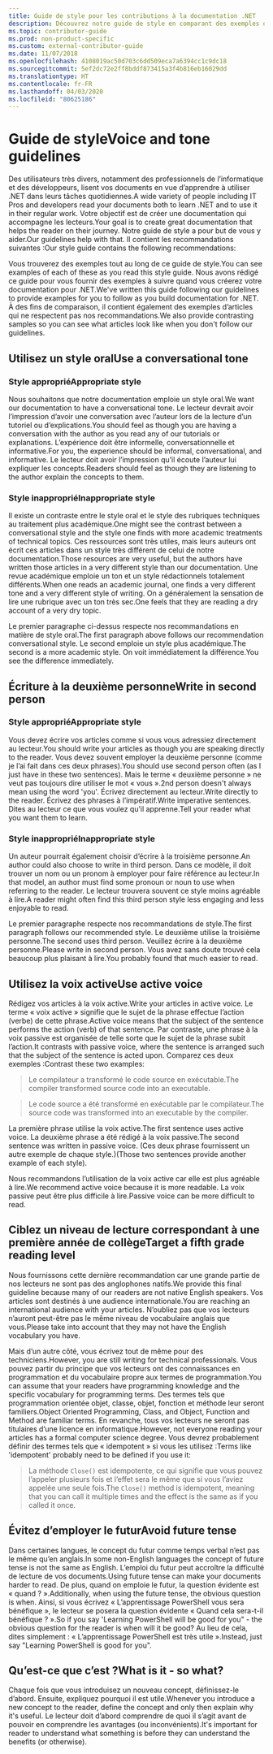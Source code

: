 ```yaml
---
title: Guide de style pour les contributions à la documentation .NET
description: Découvrez notre guide de style en comparant des exemples qui le suivent à des exemples qui le ne suivent pas.
ms.topic: contributor-guide
ms.prod: non-product-specific
ms.custom: external-contributor-guide
ms.date: 11/07/2018
ms.openlocfilehash: 4108019ac50d703c6dd509eca7a6394cc1c9dc18
ms.sourcegitcommit: 5ef2dc72e2ff8bddf873415a3f4b816eb16029dd
ms.translationtype: HT
ms.contentlocale: fr-FR
ms.lasthandoff: 04/03/2020
ms.locfileid: "80625186"
---
```

# <a name="voice-and-tone-guidelines"></a><span data-ttu-id="33bd0-103">Guide de style</span><span class="sxs-lookup"><span data-stu-id="33bd0-103">Voice and tone guidelines</span></span>

<span data-ttu-id="33bd0-104">Des utilisateurs très divers, notamment des professionnels de l’informatique et des développeurs, lisent vos documents en vue d’apprendre à utiliser .NET dans leurs tâches quotidiennes.</span><span class="sxs-lookup"><span data-stu-id="33bd0-104">A wide variety of people including IT Pros and developers read your documents both to learn .NET and to use it in their regular work.</span></span> <span data-ttu-id="33bd0-105">Votre objectif est de créer une documentation qui accompagne les lecteurs.</span><span class="sxs-lookup"><span data-stu-id="33bd0-105">Your goal is to create great documentation that helps the reader on their journey.</span></span> <span data-ttu-id="33bd0-106">Notre guide de style a pour but de vous y aider.</span><span class="sxs-lookup"><span data-stu-id="33bd0-106">Our guidelines help with that.</span></span> <span data-ttu-id="33bd0-107">Il contient les recommandations suivantes :</span><span class="sxs-lookup"><span data-stu-id="33bd0-107">Our style guide contains the following recommendations:</span></span>

<span data-ttu-id="33bd0-108">Vous trouverez des exemples tout au long de ce guide de style.</span><span class="sxs-lookup"><span data-stu-id="33bd0-108">You can see examples of each of these as you read this style guide.</span></span> <span data-ttu-id="33bd0-109">Nous avons rédigé ce guide pour vous fournir des exemples à suivre quand vous créerez votre documentation pour .NET.</span><span class="sxs-lookup"><span data-stu-id="33bd0-109">We've written this guide following our guidelines to provide examples for you to follow as you build documentation for .NET.</span></span> <span data-ttu-id="33bd0-110">À des fins de comparaison, il contient également des exemples d’articles qui ne respectent pas nos recommandations.</span><span class="sxs-lookup"><span data-stu-id="33bd0-110">We also provide contrasting samples so you can see what articles look like when you don't follow our guidelines.</span></span>

## <a name="use-a-conversational-tone"></a><span data-ttu-id="33bd0-111">Utilisez un style oral</span><span class="sxs-lookup"><span data-stu-id="33bd0-111">Use a conversational tone</span></span>

### <a name="appropriate-style"></a><span data-ttu-id="33bd0-112">Style approprié</span><span class="sxs-lookup"><span data-stu-id="33bd0-112">Appropriate style</span></span>

<span data-ttu-id="33bd0-113">Nous souhaitons que notre documentation emploie un style oral.</span><span class="sxs-lookup"><span data-stu-id="33bd0-113">We want our documentation to have a conversational tone.</span></span> <span data-ttu-id="33bd0-114">Le lecteur devrait avoir l’impression d’avoir une conversation avec l’auteur lors de la lecture d’un tutoriel ou d’explications.</span><span class="sxs-lookup"><span data-stu-id="33bd0-114">You should feel as though you are having a conversation with the author as you read any of our tutorials or explanations.</span></span> <span data-ttu-id="33bd0-115">L’expérience doit être informelle, conversationnelle et informative.</span><span class="sxs-lookup"><span data-stu-id="33bd0-115">For you, the experience should be informal, conversational, and informative.</span></span> <span data-ttu-id="33bd0-116">Le lecteur doit avoir l’impression qu’il écoute l’auteur lui expliquer les concepts.</span><span class="sxs-lookup"><span data-stu-id="33bd0-116">Readers should feel as though they are listening to the author explain the concepts to them.</span></span>

### <a name="inappropriate-style"></a><span data-ttu-id="33bd0-117">Style inapproprié</span><span class="sxs-lookup"><span data-stu-id="33bd0-117">Inappropriate style</span></span>

<span data-ttu-id="33bd0-118">Il existe un contraste entre le style oral et le style des rubriques techniques au traitement plus académique.</span><span class="sxs-lookup"><span data-stu-id="33bd0-118">One might see the contrast between a conversational style and the style one finds with more academic treatments of technical topics.</span></span> <span data-ttu-id="33bd0-119">Ces ressources sont très utiles, mais leurs auteurs ont écrit ces articles dans un style très différent de celui de notre documentation.</span><span class="sxs-lookup"><span data-stu-id="33bd0-119">Those resources are very useful, but the authors have written those articles in a very different style than our documentation.</span></span> <span data-ttu-id="33bd0-120">Une revue académique emploie un ton et un style rédactionnels totalement différents.</span><span class="sxs-lookup"><span data-stu-id="33bd0-120">When one reads an academic journal, one finds a very different tone and a very different style of writing.</span></span> <span data-ttu-id="33bd0-121">On a généralement la sensation de lire une rubrique avec un ton très sec.</span><span class="sxs-lookup"><span data-stu-id="33bd0-121">One feels that they are reading a dry account of a very dry topic.</span></span>  

<span data-ttu-id="33bd0-122">Le premier paragraphe ci-dessus respecte nos recommandations en matière de style oral.</span><span class="sxs-lookup"><span data-stu-id="33bd0-122">The first paragraph above follows our recommendation conversational style.</span></span> <span data-ttu-id="33bd0-123">Le second emploie un style plus académique.</span><span class="sxs-lookup"><span data-stu-id="33bd0-123">The second is a more academic style.</span></span> <span data-ttu-id="33bd0-124">On voit immédiatement la différence.</span><span class="sxs-lookup"><span data-stu-id="33bd0-124">You see the difference immediately.</span></span> 

## <a name="write-in-second-person"></a><span data-ttu-id="33bd0-125">Écriture à la deuxième personne</span><span class="sxs-lookup"><span data-stu-id="33bd0-125">Write in second person</span></span>

### <a name="appropriate-style"></a><span data-ttu-id="33bd0-126">Style approprié</span><span class="sxs-lookup"><span data-stu-id="33bd0-126">Appropriate style</span></span>

<span data-ttu-id="33bd0-127">Vous devez écrire vos articles comme si vous vous adressiez directement au lecteur.</span><span class="sxs-lookup"><span data-stu-id="33bd0-127">You should write your articles as though you are speaking directly to the reader.</span></span> <span data-ttu-id="33bd0-128">Vous devez souvent employer la deuxième personne (comme je l’ai fait dans ces deux phrases).</span><span class="sxs-lookup"><span data-stu-id="33bd0-128">You should use second person often (as I just have in these two sentences).</span></span> <span data-ttu-id="33bd0-129">Mais le terme « deuxième personne » ne veut pas toujours dire utiliser le mot « vous ».</span><span class="sxs-lookup"><span data-stu-id="33bd0-129">2nd person doesn't always mean using the word 'you'.</span></span> <span data-ttu-id="33bd0-130">Écrivez directement au lecteur.</span><span class="sxs-lookup"><span data-stu-id="33bd0-130">Write directly to the reader.</span></span> <span data-ttu-id="33bd0-131">Écrivez des phrases à l’impératif.</span><span class="sxs-lookup"><span data-stu-id="33bd0-131">Write imperative sentences.</span></span> <span data-ttu-id="33bd0-132">Dites au lecteur ce que vous voulez qu’il apprenne.</span><span class="sxs-lookup"><span data-stu-id="33bd0-132">Tell your reader what you want them to learn.</span></span>

### <a name="inappropriate-style"></a><span data-ttu-id="33bd0-133">Style inapproprié</span><span class="sxs-lookup"><span data-stu-id="33bd0-133">Inappropriate style</span></span>

<span data-ttu-id="33bd0-134">Un auteur pourrait également choisir d’écrire à la troisième personne.</span><span class="sxs-lookup"><span data-stu-id="33bd0-134">An author could also choose to write in third person.</span></span> <span data-ttu-id="33bd0-135">Dans ce modèle, il doit trouver un nom ou un pronom à employer pour faire référence au lecteur.</span><span class="sxs-lookup"><span data-stu-id="33bd0-135">In that model, an author must find some pronoun or noun to use when referring to the reader.</span></span> <span data-ttu-id="33bd0-136">Le lecteur trouvera souvent ce style moins agréable à lire.</span><span class="sxs-lookup"><span data-stu-id="33bd0-136">A reader might often find this third person style less engaging and less enjoyable to read.</span></span>

<span data-ttu-id="33bd0-137">Le premier paragraphe respecte nos recommandations de style.</span><span class="sxs-lookup"><span data-stu-id="33bd0-137">The first paragraph follows our recommended style.</span></span> <span data-ttu-id="33bd0-138">Le deuxième utilise la troisième personne.</span><span class="sxs-lookup"><span data-stu-id="33bd0-138">The second uses third person.</span></span> <span data-ttu-id="33bd0-139">Veuillez écrire à la deuxième personne.</span><span class="sxs-lookup"><span data-stu-id="33bd0-139">Please write in second person.</span></span> <span data-ttu-id="33bd0-140">Vous avez sans doute trouvé cela beaucoup plus plaisant à lire.</span><span class="sxs-lookup"><span data-stu-id="33bd0-140">You probably found that much easier to read.</span></span>

## <a name="use-active-voice"></a><span data-ttu-id="33bd0-141">Utilisez la voix active</span><span class="sxs-lookup"><span data-stu-id="33bd0-141">Use active voice</span></span>

<span data-ttu-id="33bd0-142">Rédigez vos articles à la voix active.</span><span class="sxs-lookup"><span data-stu-id="33bd0-142">Write your articles in active voice.</span></span> <span data-ttu-id="33bd0-143">Le terme « voix active » signifie que le sujet de la phrase effectue l’action (verbe) de cette phrase.</span><span class="sxs-lookup"><span data-stu-id="33bd0-143">Active voice means that the subject of the sentence performs the action (verb) of that sentence.</span></span> <span data-ttu-id="33bd0-144">Par contraste, une phrase à la voix passive est organisée de telle sorte que le sujet de la phrase subit l’action.</span><span class="sxs-lookup"><span data-stu-id="33bd0-144">It contrasts with passive voice, where the sentence is arranged such that the subject of the sentence is acted upon.</span></span> <span data-ttu-id="33bd0-145">Comparez ces deux exemples :</span><span class="sxs-lookup"><span data-stu-id="33bd0-145">Contrast these two examples:</span></span>

><span data-ttu-id="33bd0-146">Le compilateur a transformé le code source en exécutable.</span><span class="sxs-lookup"><span data-stu-id="33bd0-146">The compiler transformed source code into an executable.</span></span>

><span data-ttu-id="33bd0-147">Le code source a été transformé en exécutable par le compilateur.</span><span class="sxs-lookup"><span data-stu-id="33bd0-147">The source code was transformed into an executable by the compiler.</span></span>

<span data-ttu-id="33bd0-148">La première phrase utilise la voix active.</span><span class="sxs-lookup"><span data-stu-id="33bd0-148">The first sentence uses active voice.</span></span> <span data-ttu-id="33bd0-149">La deuxième phrase a été rédigé à la voix passive.</span><span class="sxs-lookup"><span data-stu-id="33bd0-149">The second sentence was written in passive voice.</span></span> <span data-ttu-id="33bd0-150">(Ces deux phrase fournissent un autre exemple de chaque style.)</span><span class="sxs-lookup"><span data-stu-id="33bd0-150">(Those two sentences provide another example of each style).</span></span>

<span data-ttu-id="33bd0-151">Nous recommandons l’utilisation de la voix active car elle est plus agréable à lire.</span><span class="sxs-lookup"><span data-stu-id="33bd0-151">We recommend active voice because it is more readable.</span></span> <span data-ttu-id="33bd0-152">La voix passive peut être plus difficile à lire.</span><span class="sxs-lookup"><span data-stu-id="33bd0-152">Passive voice can be more difficult to read.</span></span>

## <a name="target-a-fifth-grade-reading-level"></a><span data-ttu-id="33bd0-153">Ciblez un niveau de lecture correspondant à une première année de collège</span><span class="sxs-lookup"><span data-stu-id="33bd0-153">Target a fifth grade reading level</span></span>

<span data-ttu-id="33bd0-154">Nous fournissons cette dernière recommandation car une grande partie de nos lecteurs ne sont pas des anglophones natifs.</span><span class="sxs-lookup"><span data-stu-id="33bd0-154">We provide this final guideline because many of our readers are not native English speakers.</span></span> <span data-ttu-id="33bd0-155">Vos articles sont destinés à une audience internationale.</span><span class="sxs-lookup"><span data-stu-id="33bd0-155">You are reaching an international audience with your articles.</span></span> <span data-ttu-id="33bd0-156">N’oubliez pas que vos lecteurs n’auront peut-être pas le même niveau de vocabulaire anglais que vous.</span><span class="sxs-lookup"><span data-stu-id="33bd0-156">Please take into account that they may not have the English vocabulary you have.</span></span>

<span data-ttu-id="33bd0-157">Mais d’un autre côté, vous écrivez tout de même pour des techniciens.</span><span class="sxs-lookup"><span data-stu-id="33bd0-157">However, you are still writing for technical professionals.</span></span> <span data-ttu-id="33bd0-158">Vous pouvez partir du principe que vos lecteurs ont des connaissances en programmation et du vocabulaire propre aux termes de programmation.</span><span class="sxs-lookup"><span data-stu-id="33bd0-158">You can assume that your readers have programming knowledge and the specific vocabulary for programming terms.</span></span> <span data-ttu-id="33bd0-159">Des termes tels que programmation orientée objet, classe, objet, fonction et méthode leur seront familiers.</span><span class="sxs-lookup"><span data-stu-id="33bd0-159">Object Oriented Programming, Class, and Object, Function and Method are familiar terms.</span></span> <span data-ttu-id="33bd0-160">En revanche, tous vos lecteurs ne seront pas titulaires d’une licence en informatique.</span><span class="sxs-lookup"><span data-stu-id="33bd0-160">However, not everyone reading your articles has a formal computer science degree.</span></span> <span data-ttu-id="33bd0-161">Vous devrez probablement définir des termes tels que « idempotent » si vous les utilisez :</span><span class="sxs-lookup"><span data-stu-id="33bd0-161">Terms like 'idempotent' probably need to be defined if you use it:</span></span>

><span data-ttu-id="33bd0-162">La méthode `Close()` est idempotente, ce qui signifie que vous pouvez l’appeler plusieurs fois et l’effet sera le même que si vous l’aviez appelée une seule fois.</span><span class="sxs-lookup"><span data-stu-id="33bd0-162">The `Close()` method is idempotent, meaning that you can call it multiple times and the effect is the same as if you called it once.</span></span>

## <a name="avoid-future-tense"></a><span data-ttu-id="33bd0-163">Évitez d’employer le futur</span><span class="sxs-lookup"><span data-stu-id="33bd0-163">Avoid future tense</span></span>

<span data-ttu-id="33bd0-164">Dans certaines langues, le concept du futur comme temps verbal n’est pas le même qu’en anglais.</span><span class="sxs-lookup"><span data-stu-id="33bd0-164">In some non-English languages the concept of future tense is not the same as English.</span></span> <span data-ttu-id="33bd0-165">L’emploi du futur peut accroître la difficulté de lecture de vos documents.</span><span class="sxs-lookup"><span data-stu-id="33bd0-165">Using future tense can make your documents harder to read.</span></span> <span data-ttu-id="33bd0-166">De plus, quand on emploie le futur, la question évidente est « quand ? ».</span><span class="sxs-lookup"><span data-stu-id="33bd0-166">Additionally, when using the future tense, the obvious question is when.</span></span> <span data-ttu-id="33bd0-167">Ainsi, si vous écrivez « L’apprentissage PowerShell vous sera bénéfique », le lecteur se posera la question évidente « Quand cela sera-t-il bénéfique ? ».</span><span class="sxs-lookup"><span data-stu-id="33bd0-167">So if you say 'Learning PowerShell will be good for you" - the obvious question for the reader is when will it be good?</span></span> <span data-ttu-id="33bd0-168">Au lieu de cela, dites simplement : « L’apprentissage PowerShell est très utile ».</span><span class="sxs-lookup"><span data-stu-id="33bd0-168">Instead, just say "Learning PowerShell is good for you".</span></span>

## <a name="what-is-it---so-what"></a><span data-ttu-id="33bd0-169">Qu’est-ce que c’est ?</span><span class="sxs-lookup"><span data-stu-id="33bd0-169">What is it - so what?</span></span>

<span data-ttu-id="33bd0-170">Chaque fois que vous introduisez un nouveau concept, définissez-le d’abord. Ensuite, expliquez pourquoi il est utile.</span><span class="sxs-lookup"><span data-stu-id="33bd0-170">Whenever you introduce a new concept to the reader, define the concept and only then explain why it's useful.</span></span> <span data-ttu-id="33bd0-171">Le lecteur doit d’abord comprendre de quoi il s’agit avant de pouvoir en comprendre les avantages (ou inconvénients).</span><span class="sxs-lookup"><span data-stu-id="33bd0-171">It's important for reader to understand what something is before they can understand the benefits (or otherwise).</span></span>
